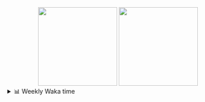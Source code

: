 <div align="center">
  <img height="180em" src="https://github-readme-stats-delta-three-96.vercel.app/api?username=Aucannot&theme=tokyonight&count_private=true&show_icons=true&include_all_commits=true&custom_title=GitHub_Stats"/>
  <img height="180em" src="https://github-readme-stats-delta-three-96.vercel.app/api/top-langs/?username=Aucannot&theme=tokyonight&layout=compact&hide=CMake,Makefile"/>
</div>

<details>
  <summary>📊 Weekly Waka time</summary>
  
  <!--START_SECTION:waka-->

```txt
Python       17 hrs 54 mins  ██████████████████████▒░░   89.99 %
C++          1 hr 12 mins    █▓░░░░░░░░░░░░░░░░░░░░░░░   06.08 %
Cuda         24 mins         ▓░░░░░░░░░░░░░░░░░░░░░░░░   02.01 %
YAML         9 mins          ▒░░░░░░░░░░░░░░░░░░░░░░░░   00.77 %
Bash         5 mins          ░░░░░░░░░░░░░░░░░░░░░░░░░   00.47 %
```

<!--END_SECTION:waka-->
